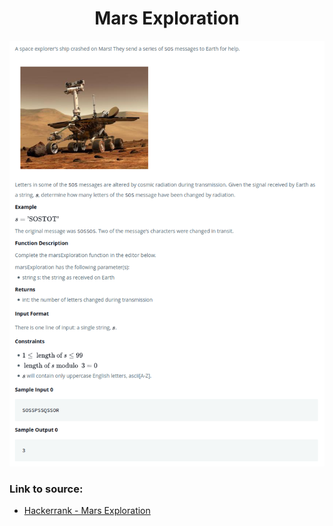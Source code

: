 <h1 align="center">Mars Exploration</h1>

![alt text](https://raw.githubusercontent.com/matthew01lokiet/Github-repos-images/main/Algs/String/CeH5HeU9_o.png)



### Link to source: 
- <a href="https://www.hackerrank.com/challenges/mars-exploration/problem">Hackerrank - Mars Exploration</a>

